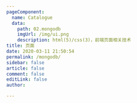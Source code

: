 ```yaml
---
pageComponent:
  name: Catalogue
  data:
    path: 02.mongodb
    imgUrl: /img/ui.png
    description: html(5)/css(3)，前端页面相关技术
title: 页面
date: 2020-03-11 21:50:54
permalink: /mongodb/
sidebar: false
article: false
comment: false
editLink: false
author:

---
```

